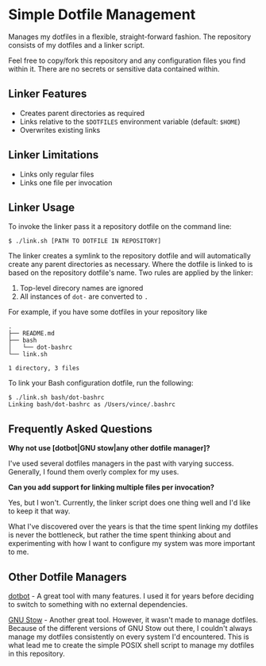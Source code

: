 # Simple Dotfile Management

Manages my dotfiles in a flexible, straight-forward fashion. The repository
consists of my dotfiles and a linker script.

Feel free to copy/fork this repository and any configuration files you find
within it. There are no secrets or sensitive data contained within.

## Linker Features

* Creates parent directories as required
* Links relative to the `$DOTFILES` environment variable (default: `$HOME`)
* Overwrites existing links

## Linker Limitations

* Links only regular files
* Links one file per invocation

## Linker Usage

To invoke the linker pass it a repository dotfile on the command line:

```shell
$ ./link.sh [PATH TO DOTFILE IN REPOSITORY]
```

The linker creates a symlink to the repository dotfile and will automatically
create any parent directories as necessary. Where the dotfile is linked to is
based on the repository dotfile's name. Two rules are applied by the linker:

1. Top-level direcory names are ignored
2. All instances of `dot-` are converted to `.`

For example, if you have some dotfiles in your repository like

```
.
├── README.md
├── bash
│   └── dot-bashrc
└── link.sh

1 directory, 3 files
```

To link your Bash configuration dotfile, run the following:

```shell
$ ./link.sh bash/dot-bashrc
Linking bash/dot-bashrc as /Users/vince/.bashrc
```

## Frequently Asked Questions

**Why not use [dotbot|GNU stow|any other dotfile manager]?**

I've used several dotfiles managers in the past with varying success.
Generally, I found them overly complex for my uses.

**Can you add support for linking multiple files per invocation?**

Yes, but I won't. Currently, the linker script does one thing well and I'd like
to keep it that way.

What I've discovered over the years is that the time spent linking my dotfiles
is never the bottleneck, but rather the time spent thinking about and
experimenting with how I want to configure my system was more important to me.

## Other Dotfile Managers

[dotbot](https://github.com/anishathalye/dotbot) - A great tool with many
features. I used it for years before deciding to switch to something with no
external dependencies.

[GNU Stow](https://www.gnu.org/software/stow/) - Another great tool. However,
it wasn't made to manage dotfiles. Because of the different versions of GNU
Stow out there, I couldn't always manage my dotfiles consistently on every
system I'd encountered. This is what lead me to create the simple POSIX shell
script to manage my dotfiles in this repository.
